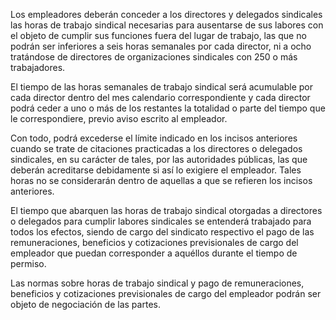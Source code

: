 Los empleadores deberán conceder a los directores y delegados sindicales las horas de trabajo sindical necesarias para ausentarse de sus labores con el objeto de cumplir sus funciones fuera del lugar de trabajo, las que no podrán ser inferiores a seis horas semanales por cada director, ni a ocho tratándose de directores de organizaciones sindicales con 250 o más trabajadores.

El tiempo de las horas semanales de trabajo sindical será acumulable por cada director dentro del mes calendario correspondiente y cada director podrá ceder a uno o más de los restantes la totalidad o parte del tiempo que le correspondiere, previo aviso escrito al empleador.

Con todo, podrá excederse el límite indicado en los incisos anteriores cuando se trate de citaciones practicadas a los directores o delegados sindicales, en su carácter de tales, por las autoridades públicas, las que deberán acreditarse debidamente si así lo exigiere el empleador. Tales horas no se considerarán dentro de aquellas a que se refieren los incisos anteriores.

El tiempo que abarquen las horas de trabajo sindical otorgadas a directores o delegados para cumplir labores sindicales se entenderá trabajado para todos los efectos, siendo de cargo del sindicato respectivo el pago de las remuneraciones, beneficios y cotizaciones previsionales de cargo del empleador que puedan corresponder a aquéllos durante el tiempo de permiso.

Las normas sobre horas de trabajo sindical y pago de remuneraciones, beneficios y cotizaciones previsionales de cargo del empleador podrán ser objeto de negociación de las partes.